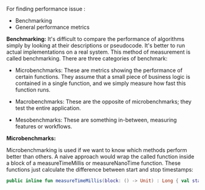 
For finding performance issue :

- Benchmarking
- General performance metrics


**Benchmarking:**
It's difficult to compare the performance of algorithms simply by looking at their descriptions or pseudocode. It's better to run actual implementations on a real system. This method of measurement is called benchmarking. There are three categories of benchmark:

- Microbenchmarks: These are metrics showing the performance of certain functions. They assume that a small piece of business logic is contained in a single function, and we simply measure how fast this function runs. 

- Macrobenchmarks: These are the opposite of microbenchmarks; they test the entire application.

- Mesobenchmarks: These are something in-between, measuring features or workflows.

**Microbenchmarks:**

Microbenchmarking is used if we want to know which methods perform better than others. A naive approach would wrap the called function inside a block of a measureTimeMillis or measureNanoTime function. These functions just calculate the difference between start and stop timestamps:
```kotlin
public inline fun measureTimeMillis(block: () -> Unit) : Long { val start = System.currentTimeMillis() block() return System.currentTimeMillis() - start }
```

